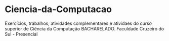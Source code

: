 # Ciencia-da-Computacao
Exercícios, trabalhos, atividades complementares e atividaes do curso superior de Ciência da Computação BACHARELADO.
Faculdade Cruzeiro do Sul - Presencial
